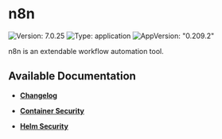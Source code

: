 # n8n

![Version: 7.0.25](https://img.shields.io/badge/Version-7.0.25-informational?style=flat-square) ![Type: application](https://img.shields.io/badge/Type-application-informational?style=flat-square) ![AppVersion: "0.209.2"](https://img.shields.io/badge/AppVersion-"0.209.2"-informational?style=flat-square)

n8n is an extendable workflow automation tool.

## Available Documentation

- [**Changelog**](CHANGELOG)

- [**Container Security**](container-security)

- [**Helm Security**](helm-security)

